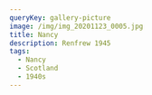 ```yaml
---
queryKey: gallery-picture
image: /img/img_20201123_0005.jpg
title: Nancy
description: Renfrew 1945
tags:
  - Nancy
  - Scotland
  - 1940s
---
```

